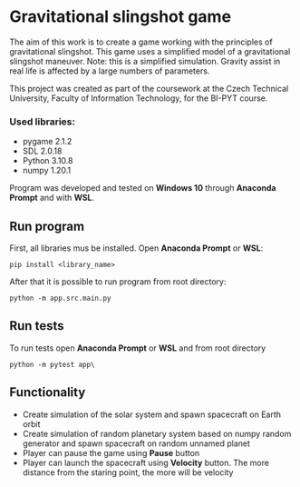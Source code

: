 # Gravitational slingshot game

The aim of this work is to create a game working with the principles of gravitational slingshot. This game uses a 
simplified model of a gravitational slingshot maneuver. Note: this is a simplified simulation. Gravity assist in real 
life is affected by a large numbers of parameters.

This project was created as part of the coursework at the Czech Technical University, Faculty of Information Technology, for the BI-PYT course.

### Used libraries:
- pygame 2.1.2 
- SDL 2.0.18
- Python 3.10.8
- numpy 1.20.1

Program was developed and tested on **Windows 10** through **Anaconda Prompt** and with **WSL**.

## Run program
First, all libraries mus be installed. Open **Anaconda Prompt** or **WSL**:
````
pip install <library_name>
````
After that it is possible to run program from root directory:
````
python -m app.src.main.py
````

## Run tests
To run tests open **Anaconda Prompt** or **WSL** and from root directory
````
python -m pytest app\
````

## Functionality
- Create simulation of the solar system and spawn spacecraft on Earth orbit
- Create simulation of random planetary system based on numpy random generator and spawn spacecraft on random unnamed 
planet
- Player can pause the game using **Pause** button
- Player can launch the spacecraft using **Velocity** button. The more distance from the staring point, the more
will be velocity
